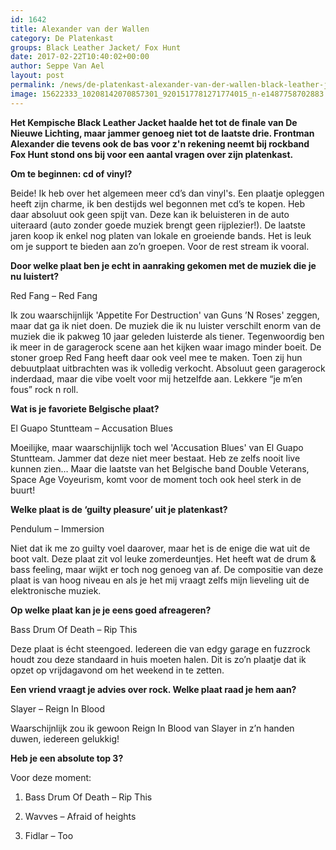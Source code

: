 ```yaml
---
id: 1642
title: Alexander van der Wallen 
category: De Platenkast
groups: Black Leather Jacket/ Fox Hunt
date: 2017-02-22T10:40:02+00:00
author: Seppe Van Ael
layout: post
permalink: /news/de-platenkast-alexander-van-der-wallen-black-leather-jacket-fox-hunt/
image: 15622333_10208142070857301_9201517781271774015_n-e1487758702883.jpg
---
```

**Het Kempische Black Leather Jacket haalde het tot de finale van De Nieuwe Lichting, maar jammer genoeg niet tot de laatste drie. Frontman Alexander die tevens ook de bas voor z'n rekening neemt bij rockband Fox Hunt stond ons bij voor een aantal vragen over zijn platenkast.**

**Om te beginnen: cd of vinyl?**

Beide! Ik heb over het algemeen meer cd’s dan vinyl's. Een plaatje opleggen heeft zijn charme, ik ben destijds wel begonnen met cd’s te kopen. Heb daar absoluut ook geen spijt van. Deze kan ik beluisteren in de auto uiteraard (auto zonder goede muziek brengt geen rijplezier!). De laatste jaren koop ik enkel nog platen van lokale en groeiende bands. Het is leuk om je support te bieden aan zo’n groepen. Voor de rest stream ik vooral.

**Door welke plaat ben je echt in aanraking gekomen met de muziek die je nu luistert?**

Red Fang – Red Fang

Ik zou waarschijnlijk 'Appetite For Destruction' van Guns ’N Roses' zeggen, maar dat ga ik niet doen. De muziek die ik nu luister verschilt enorm van de muziek die ik pakweg 10 jaar geleden luisterde als tiener. Tegenwoordig ben ik meer in de garagerock scene aan het kijken waar imago minder boeit. De stoner groep Red Fang heeft daar ook veel mee te maken. Toen zij hun debuutplaat uitbrachten was ik volledig verkocht. Absoluut geen garagerock inderdaad, maar die vibe voelt voor mij hetzelfde aan. Lekkere “je m’en fous” rock n roll.

**Wat is je favoriete Belgische plaat?**

El Guapo Stuntteam – Accusation Blues

Moeilijke, maar waarschijnlijk toch wel 'Accusation Blues' van El Guapo Stuntteam. Jammer dat deze niet meer bestaat. Heb ze zelfs nooit live kunnen zien… Maar die laatste van het Belgische band Double Veterans, Space Age Voyeurism, komt voor de moment toch ook heel sterk in de buurt!

**Welke plaat is de ‘guilty pleasure’ uit je platenkast?**

Pendulum – Immersion

Niet dat ik me zo guilty voel daarover, maar het is de enige die wat uit de boot valt. Deze plaat zit vol leuke zomerdeuntjes. Het heeft wat de drum & bass feeling, maar wijkt er toch nog genoeg van af. De compositie van deze plaat is van hoog niveau en als je het mij vraagt zelfs mijn lieveling uit de elektronische muziek.

**Op welke plaat kan je je eens goed afreageren?**

Bass Drum Of Death – Rip This

Deze plaat is écht steengoed. Iedereen die van edgy garage en fuzzrock houdt zou deze standaard in huis moeten halen. Dit is zo’n plaatje dat ik opzet op vrijdagavond om het weekend in te zetten.

**Een vriend vraagt je advies over rock. Welke plaat raad je hem aan?**

Slayer – Reign In Blood

Waarschijnlijk zou ik gewoon Reign In Blood van Slayer in z’n handen duwen, iedereen gelukkig!

**Heb je een absolute top 3?**

Voor deze moment:

1. Bass Drum Of Death – Rip This

2. Wavves – Afraid of heights

3. Fidlar – Too